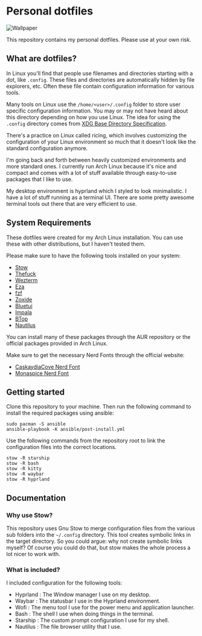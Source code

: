 # Personal dotfiles

![Wallpaper](./images/screenshot.png)

This repository contains my personal dotfiles.
Please use at your own risk.

## What are dotfiles?

In Linux you'll find that people use filenames and directories starting with a
dot, like `.config`. These files and directories are automatically hidden by
file explorers, etc. Often these file contain configuration information for
various tools.

Many tools on Linux use the `/home/<user>/.config` folder to store user
specific configuration information. You may or may not have heard about this
directory depending on how you use Linux. The idea for using the `.config`
directory comes from [XDG Base Directory Specification](https://specifications.freedesktop.org/basedir-spec/latest/).

There's a practice on Linux called ricing, which involves customizing the
configuration of your Linux environment so much that it doesn't look like the
standard configuration anymore.

I'm going back and forth between heavily customized environments and more
standard ones. I currently run Arch Linux because it's nice and compact and comes
with a lot of stuff available through easy-to-use packages that I like to use.

My desktop environment is hyprland which I styled to look minimalistic. I
have a lot of stuff running as a terminal UI. There are some pretty awesome
terminal tools out there that are very efficient to use.

## System Requirements

These dotfiles were created for my Arch Linux installation. You can use these
with other distributions, but I haven't tested them.

Please make sure to have the following tools installed on your system:

- [Stow](https://www.gnu.org/software/stow/)
- [Thefuck](https://github.com/nvbn/thefuck)
- [Wezterm](https://wezterm.org/)
- [Eza](https://github.com/eza-community/eza)
- [fzf](https://github.com/junegunn/fzf)
- [Zoxide](https://github.com/ajeetdsouza/zoxide)
- [Bluetui](https://github.com/pythops/bluetui)
- [Impala](https://terminaltrove.com/impala/)
- [BTop](https://github.com/aristocratos/btop)
- [Nautilus](https://apps.gnome.org/Nautilus/)

You can install many of these packages through the AUR repository or
the official packages provided in Arch Linux.

Make sure to get the necessary Nerd Fonts through the official website:

- [CaskaydiaCove Nerd Font](https://github.com/ryanoasis/nerd-fonts/releases/download/v3.4.0/CascadiaCode.zip)
- [Monaspice Nerd Font](https://github.com/ryanoasis/nerd-fonts/releases/download/v3.4.0/Monaspace.zip)

## Getting started

Clone this repository to your machine. Then run the following command to 
install the required packages using ansible:

```shell
sudo pacman -S ansible
ansible-playbook -K ansible/post-install.yml
```

Use the following commands from the repository root to link the configuration
files into the correct locations.

```shell
stow -R starship
stow -R bash
stow -R kitty
stow -R waybar
stow -R hyprland
```

## Documentation

### Why use Stow?

This repository uses Gnu Stow to merge configuration files from the various
sub folders into the `~/.config` directory. This tool creates symbolic links
in the target directory. So you could argue: why not create symbolic links
myself? Of course you could do that, but stow makes the whole process a lot
nicer to work with.

### What is included?

I included configuration for the following tools:

- Hyprland : The Window manager I use on my desktop.
- Waybar : The statusbar I use in the Hyprland environment.
- Wofi : The menu tool I use for the power menu and application launcher.
- Bash : The shell I use when doing things in the terminal.
- Starship : The custom prompt configuration I use for my shell.
- Nautilus : The file browser utility that I use.
